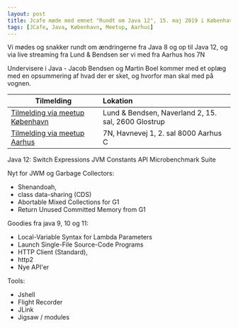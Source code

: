 ```yaml
---
layout: post
title: Jcafe møde med emnet "Rundt om Java 12", 15. maj 2019 i København & Aarhus
tags: [JCafe, Java, København, Meetup, Aarhus]
---
```


Vi mødes og snakker rundt om ændringerne fra Java 8 og op til Java 12, og via live streaming fra Lund & Bendsen ser vi med fra Aarhus hos 7N

Undervisere i Java - Jacob Bendsen og Martin Boel kommer med et oplæg med en opsummering af hvad der er sket, og hvorfor man skal med på vognen.

| Tilmelding   |      Lokation |     
|----------|:------------- |
| [Tilmelding via meetup København](https://www.meetup.com/Copenhagen-Javagruppen-Meetup/events/261012175) | Lund & Bendsen, Naverland 2, 15. sal, 2600 Glostrup | 
| [Tilmelding via meetup Aarhus](https://www.meetup.com/Aarhus-Javagruppen-Meetup/events/261050083/) | 7N, Havnevej 1, 2. sal 8000 Aarhus C |
 
<!-- more --> 

Java 12:
Switch Expressions
JVM Constants API
Microbenchmark Suite

Nyt for JWM og Garbage Collectors:
- Shenandoah,
- class data-sharing (CDS)
- Abortable Mixed Collections for G1
- Return Unused Committed Memory from G1

Goodies fra java 9, 10 og 11:
- Local-Variable Syntax for Lambda Parameters
- Launch Single-File Source-Code Programs
- HTTP Client (Standard),
- http2
- Nye API'er

Tools:
- Jshell
- Flight Recorder
- JLink
- Jigsaw / modules

